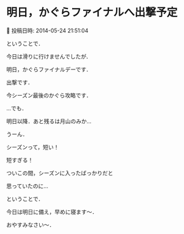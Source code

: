 # 明日，かぐらファイナルへ出撃予定

📅 投稿日時: 2014-05-24 21:51:04

ということで．


今日は滑りに行けませんでしたが．





明日，かぐらファイナルデーです．


出撃です．


今シーズン最後のかぐら攻略です．





…でも．


明日以降．あと残るは月山のみか…


うーん．


シーズンって，短い！


短すぎる！


ついこの間，シーズンに入ったばっかりだと


思っていたのに…





ということで．


今日は明日に備え，早めに寝ます～．


おやすみなさい～．
